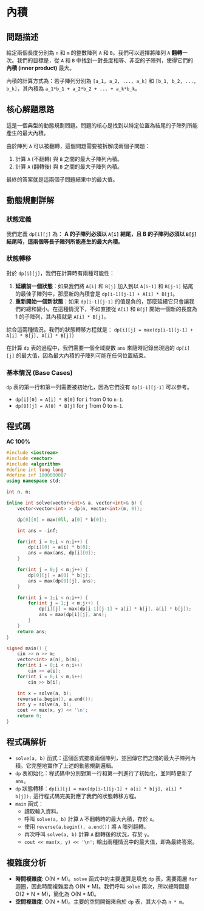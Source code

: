 # 內積

## 問題描述
給定兩個長度分別為 `n` 和 `m` 的整數陣列 `A` 和 `B`。我們可以選擇將陣列 `A` **翻轉**一次。我們的目標是，從 `A` 和 `B` 中找到一對長度相等、非空的子陣列，使得它們的**內積 (inner product)** 最大。

內積的計算方式為：若子陣列分別為 `[a_1, a_2, ..., a_k]` 和 `[b_1, b_2, ..., b_k]`，其內積為 `a_1*b_1 + a_2*b_2 + ... + a_k*b_k`。

## 核心解題思路
這是一個典型的動態規劃問題。問題的核心是找到以特定位置為結尾的子陣列所能產生的最大內積。

由於陣列 `A` 可以被翻轉，這個問題需要被拆解成兩個子問題：
1.  計算 `A` (不翻轉) 與 `B` 之間的最大子陣列內積。
2.  計算 `A` (翻轉後) 與 `B` 之間的最大子陣列內積。

最終的答案就是這兩個子問題結果中的最大值。

## 動態規劃詳解

### 狀態定義
我們定義 `dp[i][j]` 為：
**A 的子陣列必須以 `A[i]` 結尾，且 B 的子陣列必須以 `B[j]` 結尾時，這兩個等長子陣列所能產生的最大內積。**

### 狀態轉移
對於 `dp[i][j]`，我們在計算時有兩種可能性：

1.  **延續前一個狀態**：如果我們將 `A[i]` 和 `B[j]` 加入到以 `A[i-1]` 和 `B[j-1]` 結尾的最佳子陣列中，那麼新的內積會是 `dp[i-1][j-1] + A[i] * B[j]`。
2.  **重新開始一個新狀態**：如果 `dp[i-1][j-1]` 的值是負的，那麼延續它只會讓我們的總和變小。在這種情況下，不如直接從 `A[i]` 和 `B[j]` 開始一個新的長度為 1 的子陣列，其內積就是 `A[i] * B[j]`。

綜合這兩種情況，我們的狀態轉移方程就是：
`dp[i][j] = max(dp[i-1][j-1] + A[i] * B[j], A[i] * B[j])`

在計算 `dp` 表的過程中，我們需要一個全域變數 `ans` 來隨時記錄出現過的 `dp[i][j]` 的最大值，因為最大內積的子陣列可能在任何位置結束。

### 基本情況 (Base Cases)
`dp` 表的第一行和第一列需要被初始化，因為它們沒有 `dp[i-1][j-1]` 可以參考。
*   `dp[i][0] = A[i] * B[0]` for `i` from 0 to `n-1`.
*   `dp[0][j] = A[0] * B[j]` for `j` from 0 to `m-1`.

## 程式碼
**AC 100%**
```cpp
#include <iostream>
#include <vector>
#include <algorithm>
#define int long long
#define inf 1000000007
using namespace std;

int n, m;

inline int solve(vector<int>& a, vector<int>& b) {
    vector<vector<int> > dp(n, vector<int>(m, 0));

    dp[0][0] = max(0ll, a[0] * b[0]);

    int ans = -inf;

    for(int i = 0;i < n;i++) {
        dp[i][0] = a[i] * b[0];
        ans = max(ans, dp[i][0]);
    }

    for(int j = 0;j < m;j++) {
        dp[0][j] = a[0] * b[j];
        ans = max(dp[0][j], ans);
    }

    for(int i = 1;i < n;i++) {
        for(int j = 1;j < m;j++) {
            dp[i][j] = max(dp[i-1][j-1] + a[i] * b[j], a[i] * b[j]);
            ans = max(dp[i][j], ans);
        }
    }
    return ans;
}

signed main() {
    cin >> n >> m;
    vector<int> a(n), b(m);
    for(int i = 0;i < n;i++)
        cin >> a[i];
    for(int i = 0;i < m;i++)
        cin >> b[i];

    int x = solve(a, b);
    reverse(a.begin(), a.end());
    int y = solve(a, b);
    cout << max(x, y) << '\n';
    return 0;
}
```

## 程式碼解析
*   `solve(a, b)` 函式：這個函式接收兩個陣列，並回傳它們之間的最大子陣列內積。它完整地實作了上述的動態規劃邏輯。
*   `dp` 表初始化：程式碼中分別對第一行和第一列進行了初始化，並同時更新了 `ans`。
*   `dp` 狀態轉移：`dp[i][j] = max(dp[i-1][j-1] + a[i] * b[j], a[i] * b[j]);` 這行程式碼完美對應了我們的狀態轉移方程。
*   `main` 函式：
    *   讀取輸入資料。
    *   呼叫 `solve(a, b)` 計算 `A` 不翻轉時的最大內積，存於 `x`。
    *   使用 `reverse(a.begin(), a.end())` 將 `A` 陣列翻轉。
    *   再次呼叫 `solve(a, b)` 計算 `A` 翻轉後的狀況，存於 `y`。
    *   `cout << max(x, y) << '\n';` 輸出兩種情況中的最大值，即為最終答案。

## 複雜度分析
*   **時間複雜度**: O(N * M)。`solve` 函式中的主要運算是填充 `dp` 表，需要兩層 `for` 迴圈，因此時間複雜度為 O(N * M)。我們呼叫 `solve` 兩次，所以總時間是 O(2 * N * M)，簡化為 O(N * M)。
*   **空間複雜度**: O(N * M)。主要的空間開銷來自於 `dp` 表，其大小為 `n * m`。